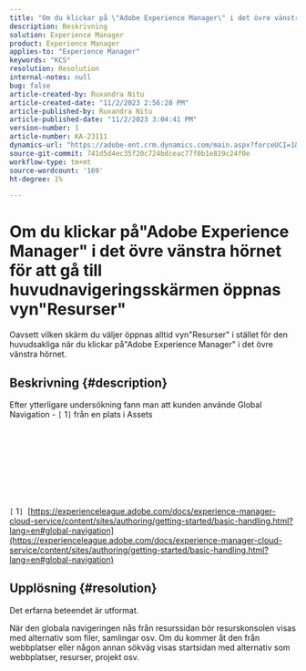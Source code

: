 ```yaml
---
title: "Om du klickar på \"Adobe Experience Manager\" i det övre vänstra hörnet för att gå till huvudnavigeringsskärmen öppnas vyn \"Resurser\""
description: Beskrivning
solution: Experience Manager
product: Experience Manager
applies-to: "Experience Manager"
keywords: "KCS"
resolution: Resolution
internal-notes: null
bug: false
article-created-by: Ruxandra Nitu
article-created-date: "11/2/2023 2:56:28 PM"
article-published-by: Ruxandra Nitu
article-published-date: "11/2/2023 3:04:41 PM"
version-number: 1
article-number: KA-23111
dynamics-url: "https://adobe-ent.crm.dynamics.com/main.aspx?forceUCI=1&pagetype=entityrecord&etn=knowledgearticle&id=8923effd-8f79-ee11-8179-6045bd006149"
source-git-commit: 741d5d4ec35f20c724bdceac77f0b1e819c24f0e
workflow-type: tm+mt
source-wordcount: '169'
ht-degree: 1%

---
```


# Om du klickar på&quot;Adobe Experience Manager&quot; i det övre vänstra hörnet för att gå till huvudnavigeringsskärmen öppnas vyn&quot;Resurser&quot;


Oavsett vilken skärm du väljer öppnas alltid vyn&quot;Resurser&quot; i stället för den huvudsakliga när du klickar på&quot;Adobe Experience Manager&quot; i det övre vänstra hörnet.

## Beskrivning {#description}

Efter ytterligare undersökning fann man att kunden använde Global Navigation - `[` 1`]`  från en plats i Assets<br><br> <br><br> <br><br> <br><br> <br><br>`[` 1`]`  [https://experienceleague.adobe.com/docs/experience-manager-cloud-service/content/sites/authoring/getting-started/basic-handling.html?lang=en#global-navigation](https://experienceleague.adobe.com/docs/experience-manager-cloud-service/content/sites/authoring/getting-started/basic-handling.html?lang=en#global-navigation)

## Upplösning {#resolution}


Det erfarna beteendet är utformat.

När den globala navigeringen nås från resurssidan bör resurskonsolen visas med alternativ som filer, samlingar osv.
Om du kommer åt den från webbplatser eller någon annan sökväg visas startsidan med alternativ som webbplatser, resurser, projekt osv.
